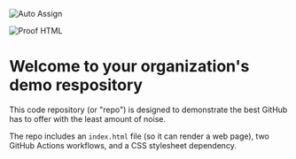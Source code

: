 ![Auto Assign](https://github.com/kironix/demo-repository/actions/workflows/auto-assign.yml/badge.svg)

![Proof HTML](https://github.com/kironix/demo-repository/actions/workflows/proof-html.yml/badge.svg)

# Welcome to your organization's demo respository
This code repository (or "repo") is designed to demonstrate the best GitHub has to offer with the least amount of noise.

The repo includes an `index.html` file (so it can render a web page), two GitHub Actions workflows, and a CSS stylesheet dependency.

